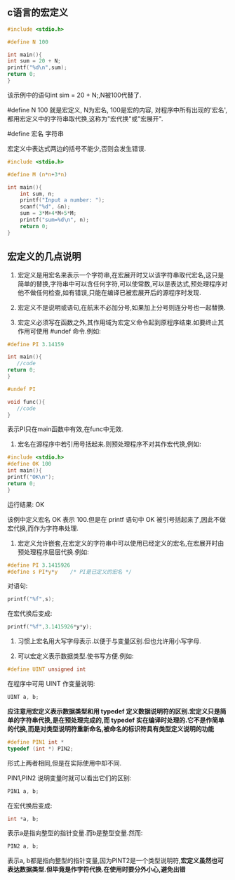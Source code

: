 ## c语言的宏定义

```c
#include <stdio.h>

#define N 100

int main(){
int sum = 20 + N;
printf("%d\n",sum);
return 0;
}
```

该示例中的语句int sim = 20 + N;,N被100代替了.

#define N 100 就是宏定义, N为宏名, 100是宏的内容, 对程序中所有出现的'宏名',都用宏定义中的字符串取代换,这称为"宏代换"或"宏展开".


#define 宏名 字符串

宏定义中表达式两边的括号不能少,否则会发生错误.
```c
#include <stdio.h>

#define M (n*n+3*n)

int main(){
    int sum, n;
    printf("Input a number: ");
    scanf("%d", &n);
    sum = 3*M+4*M+5*M;
    printf("sum=%d\n", n);
    return 0;
}

```

## 宏定义的几点说明

1. 宏定义是用宏名来表示一个字符串,在宏展开时又以该字符串取代宏名,这只是简单的替换,字符串中可以含任何字符,可以使常数,可以是表达式,预处理程序对他不做任何检查,如有错误,只能在编译已被宏展开后的源程序时发现.

1. 宏定义不是说明或语句,在航末不必加分号,如果加上分号则连分号也一起替换.

1. 宏定义必须写在函数之外,其作用域为宏定义命令起到原程序结束.如要终止其作用可使用 #undef 命令.例如:
```c
#define PI 3.14159

int main(){
   //code
return 0;
}

#undef PI

void func(){
   //code
}
```

表示PI只在main函数中有效,在func中无效.

1. 宏名在源程序中若引用号括起来.则预处理程序不对其作宏代换,例如:

```c
#include <stdio.h>
#define OK 100
int main(){
printf("OK\n");
return 0;
}
```
运行结果: OK

该例中定义宏名 OK 表示 100.但是在 printf 语句中 OK 被引号括起来了,因此不做宏代换,而作为字符串处理.

1. 宏定义允许嵌套,在宏定义的字符串中可以使用已经定义的宏名,在宏展开时由预处理程序层层代换.例如:

```c
#define PI 3.1415926
#define s PI*y*y    /* PI是已定义的宏名 */
```
对语句:
```c
printf("%f",s);
```
在宏代换后变成:

```c
printf("%f",3.1415926*y*y);
```

1. 习惯上宏名用大写字母表示.以便于与变量区别.但也允许用小写字母.

1. 可以宏定义表示数据类型.使书写方便.例如:

```c
#define UINT unsigned int
```

在程序中可用 UINT 作变量说明:

```c
UINT a, b;
```

**应注意用宏定义表示数据类型和用 typedef 定义数据说明符的区别.宏定义只是简单的字符串代换,是在预处理完成的,而 typedef 实在编译时处理的.它不是作简单的代换,而是对类型说明符重新命名,被命名的标识符具有类型定义说明的功能**

```c
#define PIN1 int *
typedef (int *) PIN2;
```

形式上两者相同,但是在实际使用中却不同.

PIN1,PIN2 说明变量时就可以看出它们的区别:

```c
PIN1 a, b;
```

在宏代换后变成:
```c
int *a, b;
```
表示a是指向整型的指针变量.而b是整型变量.然而:
```c
PIN2 a, b;
```

表示a, b都是指向整型的指针变量,因为PINT2是一个类型说明符,**宏定义虽然也可表达数据类型.但毕竟是作字符代换.在使用时要分外小心,避免出错**























